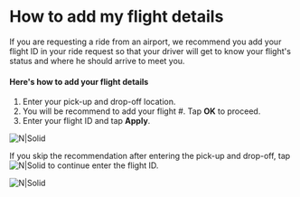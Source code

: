<h1>How to add my flight details</h1>

If you are requesting a ride from an airport, we recommend you add your flight ID in your ride request so that your driver will get to know your flight's status and where he should arrive to meet you.

#### Here's how to add your flight details
1. Enter your pick-up and drop-off location.
2. You will be recommend to add your flight #. Tap **OK** to proceed.
3. Enter your flight ID and tap **Apply**.


![N|Solid](https://static-qup.s3.us-west-1.amazonaws.com/gif/add-flight.PNG ':size=300')

If you skip the recommendation after entering the pick-up and drop-off, tap ![N|Solid](https://static-qup.s3.us-west-1.amazonaws.com/gif/icon-add-more.JPG) to continue enter the flight ID.

![N|Solid](https://static-qup.s3.us-west-1.amazonaws.com/gif/add-more.jpg ':size=300')
